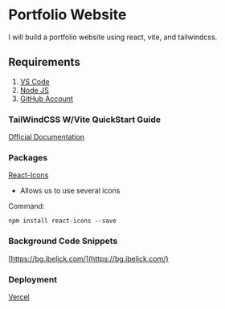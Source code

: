 # Portfolio Website

I will build a portfolio website using react, vite, and tailwindcss.

## Requirements
1. [VS Code](https://code.visualstudio.com/)
2. [Node JS](https://nodejs.org/en)
3. [GitHub Account](https://www.google.com/aclk?sa=l&ai=DChcSEwjQwr2s-siGAxVoFK0GHTr5AnsYABAAGgJwdg&ase=2&gclid=CjwKCAjw34qzBhBmEiwAOUQcF8807LeWK9XjEiSX_Ikiy-t9Mwyusn2JzeXN5P7oKgpEQFQJq3BF8hoCwSEQAvD_BwE&ei=8rRiZpueMou-0PEPkfmagAI&sig=AOD64_2-8U4GsKOs7gAmbMsa3Yqu9OOh4w&q&sqi=2&nis=4&adurl&ved=2ahUKEwib37is-siGAxULHzQIHZG8BiAQ0Qx6BAgIEAE)

### TailWindCSS W/Vite QuickStart Guide
[Official Documentation](https://tailwindcss.com/docs/guides/vite)

### Packages
[React-Icons](https://react-icons.github.io/react-icons/)
- Allows us to use several icons

Command:
```
npm install react-icons --save
```

### Background Code Snippets
[https://bg.ibelick.com/](https://bg.ibelick.com/)

### Deployment

[Vercel](https://vercel.com/)
